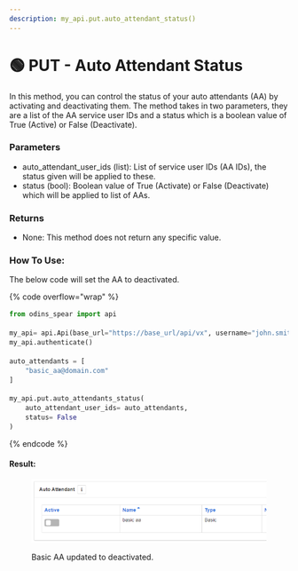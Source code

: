 ```yaml
---
description: my_api.put.auto_attendant_status()
---
```


# 🟢 PUT - Auto Attendant Status

In this method, you can control the status of your auto attendants (AA) by activating and deactivating them. The method takes in two parameters, they are a list of the AA service user IDs and a status which is a boolean value of True (Active) or False (Deactivate).

### Parameters&#x20;

* auto\_attendant\_user\_ids (list): List of service user IDs (AA IDs), the status given will be applied to these.
* status (bool): Boolean value of True (Activate) or False (Deactivate) which will be applied to list of AAs.

### Returns

* None: This method does not return any specific value.

### How To Use:

The below code will set the AA to deactivated.

{% code overflow="wrap" %}
```python
from odins_spear import api

my_api= api.Api(base_url="https://base_url/api/vx", username="john.smith", password="ODIN_INSTANCE_1")
my_api.authenticate()

auto_attendants = [
    "basic_aa@domain.com"
]

my_api.put.auto_attendants_status(
    auto_attendant_user_ids= auto_attendants,
    status= False
)
```
{% endcode %}

#### Result:

<figure><img src="../../../.gitbook/assets/image.png" alt=""><figcaption><p>Basic AA updated to deactivated.</p></figcaption></figure>

